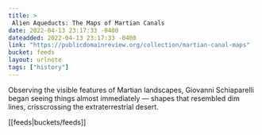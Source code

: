 ```yaml
---
title: > 
 Alien Aqueducts: The Maps of Martian Canals
date: 2022-04-13 23:17:33 -0400
dateadded: 2022-04-13 23:17:33 -0400
link: "https://publicdomainreview.org/collection/martian-canal-maps"
bucket: feeds
layout: urlnote
tags: ["history"]
--- 
```

Observing the visible features of Martian landscapes, Giovanni Schiaparelli began seeing things almost immediately — shapes that resembled dim lines, crisscrossing the extraterrestrial desert. 
 <!-- end excerpt --> 
<div class='bucket'>[[feeds|buckets/feeds]]</div> 
